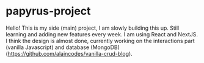 # papyrus-project

Hello! This is my side (main) project, I am slowly building this up. Still learning and adding new features every week. I am using React and NextJS. I think the design is almost done, currently working on the interactions part (vanilla Javascript) and database (MongoDB) (https://github.com/alaincodes/vanilla-crud-blog). 
